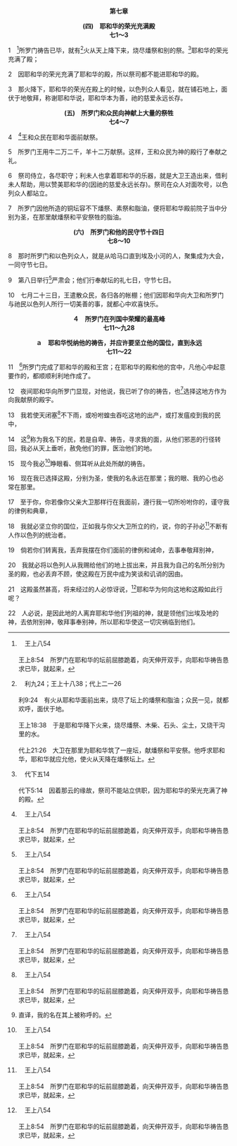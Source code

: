 <p style="text-align:center;font-weight:bold;">第七章</p>

<p style="text-align:center;font-weight:bold;">(四)　耶和华的荣光充满殿<br>七1～3</p>

1　[^a]所罗门祷告已毕，就有[^b]火从天上降下来，烧尽燔祭和别的祭。[^c]耶和华的荣光充满了殿；

[^a]:　王上八54<br><br>王上8:54　所罗门在耶和华的坛前屈膝跪着，向天伸开双手，向耶和华祷告恳求已毕，就起来，

[^b]:　利九24；王上十八38；代上二一26<br><br>利9:24　有火从耶和华面前出来，烧尽了坛上的燔祭和脂油；众民一见，就都欢呼，面伏于地。<br><br>王上18:38　于是耶和华降下火来，烧尽燔祭、木柴、石头、尘土，又烧干沟里的水。<br><br>代上21:26　大卫在那里为耶和华筑了一座坛，献燔祭和平安祭。他呼求耶和华，耶和华就应允他，使火从天降在燔祭坛上。

[^c]:　代下五14<br><br>代下5:14　因着那云的缘故，祭司不能站立供职，因为耶和华的荣光充满了神的殿。

2　因耶和华的荣光充满了耶和华的殿，所以祭司都不能进耶和华的殿。

3　那火降下，耶和华的荣光在殿上的时候，以色列众人看见，就在铺石地上，面伏于地敬拜，称谢耶和华说，耶和华本为善，祂的慈爱永远长存。
<p style="text-align:center;font-weight:bold;">(五)　所罗门和众民向神献上大量的祭牲<br>七4～7</p>

4　[^a]王和众民在耶和华面前献祭。

[^a]:　4～10：王上八62～66<br><br>王上8:62　王和以色列众人一同在耶和华面前献祭。<br><br>王上8:63　所罗门向耶和华献平安祭，用牛二万二千，羊十二万。这样，王和以色列众人为耶和华的殿行了奉献之礼。<br><br>王上8:64　当日，王因耶和华面前的铜坛太小，容不下燔祭、素祭和平安祭牲的脂油，便将耶和华殿前院子当中分别为圣，在那里献燔祭、素祭和平安祭牲的脂油。<br><br>王上8:65　那时所罗门和以色列众人，就是从哈马口直到埃及小河的人，聚集成为大会，在耶和华我们的神面前守节七日又七日，共十四日。<br><br>王上8:66　第八日，王遣散众民；他们都为王祝福，并且因耶和华向祂仆人大卫和祂民以色列人所行一切美善的事，就都心中欢喜快乐，各回各的帐棚去了。

5　所罗门王用牛二万二千，羊十二万献祭。这样，王和众民为神的殿行了奉献之礼。

6　祭司侍立，各尽职守；利未人也拿着耶和华的乐器，就是大卫王造出来，借利未人帮助，用以赞美耶和华的(因祂的慈爱永远长存)。祭司在众人对面吹号，以色列众人都站立。

7　所罗门因他所造的铜坛容不下燔祭、素祭和脂油，便将耶和华殿前院子当中分别为圣，在那里献燔祭和平安祭牲的脂油。
<p style="text-align:center;font-weight:bold;">(六)　所罗门和他的民守节十四日<br>七8～10</p>

8　那时所罗门和以色列众人，就是从哈马口直到埃及小河的人，聚集成为大会，一同守节七日。

9　第八日举行[^a]严肃会；他们行奉献坛的礼七日，守节七日。

[^a]:　利二三36<br><br>利23:36　七日之久要将火祭献给耶和华。第八日当有圣会，要将火祭献给耶和华。这是严肃会，什么劳碌的工都不可作。

10　七月二十三日，王遣散众民，各归各的帐棚；他们因耶和华向大卫和所罗门与祂民以色列人所行一切美善的事，就都心中欢喜快乐。
<p style="text-align:center;font-weight:bold;">４　所罗门在列国中荣耀的最高峰<br>七11～九28</p>

<p style="text-align:center;font-weight:bold;">ａ　耶和华悦纳他的祷告，并应许要坚立他的国位，直到永远<br>七11～22</p>

11　[^a]所罗门完成了耶和华的殿和王宫；在耶和华的殿和他的宫中，凡他心中起意要作的，都顺顺利利地作成了。

[^a]:　11～22：王上九1～9<br><br>王上9:1　所罗门建造耶和华的殿和王宫，并所罗门所愿意造的一切，都完毕了，<br><br>王上9:2　耶和华就第二次向所罗门显现，如先前在基遍向他显现一样。<br><br>王上9:3　耶和华对他说，你在我面前所祷告恳求的，我都应允了；我已将你所建造的这殿分别为圣，把我的名永远立在那里；我的眼、我的心也必常在那里。<br><br>王上9:4　至于你，你若像你父亲大卫那样，凭纯全正直的心行在我面前，遵行我一切所吩咐你的，谨守我的律例和典章，<br><br>王上9:5　我就必坚立你的国位，使你治理以色列，直到永远，正如我应许你父亲大卫说，你的子孙必不断有人坐以色列的国位。<br><br>王上9:6　倘若你们和你们的子孙转离不跟从我，不守我摆在你们面前的诫命和律例，去事奉敬拜别神，<br><br>王上9:7　我就必将以色列人从我赐给他们的地上剪除，并且我为自己的名所分别为圣的殿，也必丢弃不顾，使以色列人在万民中成为笑谈和讥诮的因由。<br><br>王上9:8　这殿必成为荒堆，将来经过的人必惊讶、嗤笑，说，耶和华为何向这地和这殿如此行呢？<br><br>王上9:9　人必说，是因此地的人离弃领他们列祖出埃及地之耶和华他们的神，去依附别神，敬拜事奉别神，所以耶和华使这一切灾祸临到他们。

12　夜间耶和华向所罗门显现，对他说，我已听了你的祷告，也[^a]选择这地方作为向我献祭的殿宇。

[^a]:　申十二5；十六2；二六2<br><br>申12:5　但耶和华你们的神从你们各支派中，所选择出来立祂名的地方，就是祂的居所，那是你们当寻求的，你们要往那里去，<br><br>申16:2　你当在耶和华所选择给祂名居住的地方，从羊群牛群中，将逾越节的祭牲献给耶和华你的神。<br><br>申26:2　就要将地里各种初熟的出产，就是从耶和华你神赐你的地上所收的，取些来盛在筐子里，往耶和华你神所选择给祂名居住的地方去，

13　我若使天闭塞[^a]不下雨，或吩咐蝗虫吞吃这地的出产，或打发瘟疫到我的民中，

[^a]:　代下六26<br><br>代下6:26　你的民因犯罪得罪你，你苦待他们，使天闭塞不下雨；他们若向此处祷告，承认你的名，回转离开他们的罪，

14　这[^1]称为我名下的民，若是自卑、祷告，寻求我的面，从他们邪恶的行径转回，我必从天上垂听，赦免他们的罪，医治他们的地。

[^1]:直译，我的名在其上被称呼的。

15　现今我必[^a]睁眼看、侧耳听从此处所献的祷告。

[^a]:　诗三三18；彼前三12<br><br>诗33:18　看哪，耶和华的眼目，看顾敬畏祂的人，和仰望祂慈爱的人，<br><br>彼前3:12　因为主的眼看顾义人，祂的耳垂听他们的祈求；唯有行恶的人，主向他们变脸”。

16　现在我已选择这殿，分别为圣，使我的名永远在那里；我的眼、我的心也必常在那里。

17　至于你，你若像你父亲大卫那样行在我面前，遵行我一切所吩咐你的，谨守我的律例和典章，

18　我就必坚立你的国位，正如我与你父大卫所立的约，说，你的子孙必[^a]不断有人作以色列的统治者。

[^a]:　王上八25；代下六16<br><br>王上8:25　耶和华以色列的神啊，现在求你向你仆人我父亲大卫守住你的应许；你曾对他说，你的子孙若谨守他们的道路，行在我面前，像你行在我面前一样，就不断有人在我面前坐以色列的国位。<br><br>代下6:16　耶和华以色列的神啊，求你向你仆人我父亲大卫守住你的应许；你曾对他说，你的子孙若谨守他们的道路，遵行我的律法，像你在我面前所行的一样，就不断有人在我面前坐以色列的国位。

19　倘若你们转离我，丢弃我摆在你们面前的律例和诫命，去事奉敬拜别神，

20　我就必将以色列人从我赐给他们的地上拔出来，并且我为自己的名所分别为圣的殿，也必丢弃不顾，使这殿在万民中成为笑谈和讥诮的因由。

21　这殿虽然甚高，将来经过的人必惊讶说，[^a]耶和华为何向这地和这殿如此行呢？

[^a]:　申二九24；耶二二8～9<br><br>申29:24　这些看见的人，连万国的人，都必问说，耶和华为何向此地这样行呢？为何这样大发怒气呢？<br><br>耶22:8　许多国的民要经过这城，各人对邻舍说，耶和华为何向这大城如此行呢？<br><br>耶22:9　他们必回答说，是因他们离弃了耶和华他们神的约，跪拜事奉别神。

22　人必说，是因此地的人离弃耶和华他们列祖的神，就是领他们出埃及地的神，去依附别神，敬拜事奉别神，所以耶和华使这一切灾祸临到他们。
